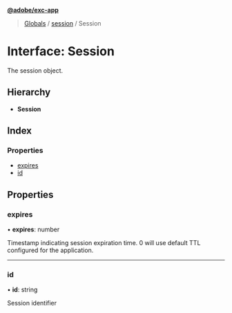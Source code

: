 **[@adobe/exc-app](../README.md)**

> [Globals](../README.md) / [session](../modules/session.md) / Session

# Interface: Session

The session object.

## Hierarchy

* **Session**

## Index

### Properties

* [expires](session.session-1.md#expires)
* [id](session.session-1.md#id)

## Properties

### expires

•  **expires**: number

Timestamp indicating session expiration time.
0 will use default TTL configured for the application.

___

### id

•  **id**: string

Session identifier
